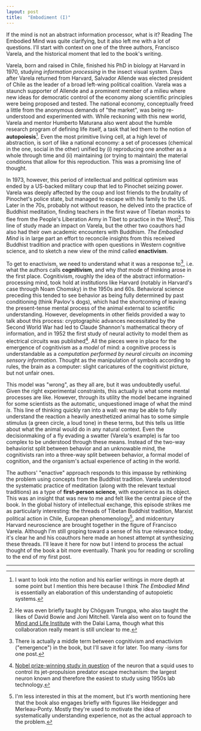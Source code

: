 ```yaml
---
layout: post
title:  "Embodiment (I)"
---
```

<!-- 
**Book**: [The Embodied Mind (Varela, Rosch, and Thompson, 1992)](https://mitpress.mit.edu/9780262720212/the-embodied-mind/)

![Arteries](/assets/images/gray_arteries.jpg)
<figcaption>Detail from <i>Gray's Anatomy</i>, 1918. </figcaption> -->

If the mind is not an abstract information processor, what is it? Reading The Embodied Mind was quite clarifying, but it also left me with a lot of questions. I'll start with context on one of the three authors, Francisco Varela, and the historical moment that led to the book's writing.

Varela, born and raised in Chile, finished his PhD in biology at Harvard in 1970, studying *information processing* in the insect visual system. Days after Varela returned from Harvard, Salvador Allende was elected president of Chile as the leader of a broad left-wing political coalition. Varela was a staunch supporter of Allende and a prominent member of a milieu where new ideas for democratic control of the economy along scientific principles were being proposed and tested. The national economy, conceptually freed a little from the anonymous demands of "the market", was being re-understood and experimented with. While reckoning with this new world, Varela and mentor Humberto Maturana also went about the humble research program of defining life itself, a task that led them to the notion of **autopoiesis**[^1]. Even the most primitive living cell, at a high level of abstraction, is sort of like a national economy: a set of processes (chemical in the one, social in the other) unified by (i) reproducing one another as a whole through time and (ii) maintaining (or trying to maintain) the material conditions that allow for this reproduction. This was a promising line of thought.

In 1973, however, this period of intellectual and political optimism was ended by a US-backed military coup that led to Pinochet seizing power. Varela was deeply affected by the coup and lost friends to the brutality of Pinochet's police state, but managed to escape with his family to the US. Later in the 70s, probably not without reason, he delved into the practice of Buddhist meditation, finding teachers in the first wave of Tibetan monks to flee from the People's Liberation Army in Tibet to practice in the West[^2]. This line of study made an impact on Varela, but the other two coauthors had also had their own academic encounters with Buddhism. *The Embodied Mind* is in large part an effort to reconcile insights from this received Buddhist tradition and practice with open questions in Western cognitive science, and to sketch a new view of the mind called **enactivism**.

To get to enactivism, we need to understand what it was a response to[^3], i.e. what the authors calls **cognitivism**, and why *that* mode of thinking arose in the first place. Cognitivism, roughly the idea of the abstract information-processing mind, took hold at institutions like Harvard (notably in Harvard's case through Noam Chomsky) in the 1950s and 60s. Behavioral science preceding this tended to see behavior as being fully determined by past conditioning (think Pavlov's dogs), which had the shortcoming of leaving the present-tense mental process of the animal external to scientific understanding. However, developments in other fields provided a way to talk about this process: cryptographic advances necessitated by the Second World War had led to Claude Shannon's mathematical theory of information, and in 1952 the first study of neural activity to model them as electrical circuits was published[^4]. All the pieces were in place for the emergence of cognitivism as a *model* of mind: a cognitive process is understandable as a *computation performed by neural circuits on incoming sensory information*. Thought as the manipulation of symbols according to rules, the brain as a computer: slight caricatures of the cognitivist picture, but not unfair ones.

This model was "wrong", as they all are, but it was undoubtedly useful. Given the right experimental constraints, this actually is what some mental processes are like. However, through its utility the model became ingrained for some scientists as the automatic, unquestioned image of what the mind *is*. This line of thinking quickly ran into a wall: we may be able to fully understand the reaction a heavily anesthetized animal has to some simple stimulus (a green circle, a loud tone) in these terms, but this tells us little about what the animal would do in any natural context. Even the decisionmaking of a fly evading a swatter (Varela's example) is far too complex to be understood through these means. Instead of the two-way behaviorist split between behavior and an unknowable mind, the cognitivists ran into a three-way split between behavior, a formal model of cognition, and the organism's actual experience of acting in the world.

The authors' "enactive" approach responds to this impasse by rethinking the problem using concepts from the Buddhist tradition. Varela understood the systematic practice of meditation (along with the relevant textual traditions) as a type of **first-person science**, with experience as its object. This was an insight that was new to me and felt like the central piece of the book. In the global history of intellectual exchange, this episode strikes me as particularly interesting: the threads of Tibetan Buddhist tradition, Marxist political action in Chile, European phenomenology[^5], and midcentury Harvard neuroscience are brought together in the figure of Francisco Varela. Although I'm still groping toward a sense of his true relevance today, it's clear he and his coauthors here made an honest attempt at synthesizing these threads. I'll leave it here for now but I intend to process the actual thought of the book a bit more eventually. Thank you for reading or scrolling to the end of my first post.

***

[^1]: I want to look into the notion and his earlier writings in more depth at some point but I mention this here because I think *The Embodied Mind* is essentially an elaboration of this understanding of autopoietic systems.

[^2]: He was even briefly taught by Chögyam Trungpa, who also taught the likes of David Bowie and Joni Mitchell. Varela also went on to found the [Mind and Life Institute](https://www.mindandlife.org/about/#history) with the Dalai Lama, though what this collaboration really meant is still unclear to me.

[^3]: There is actually a middle term between cognitivism and enactivism ("emergence") in the book, but I'll save it for later. Too many -isms for one post.

[^4]: [Nobel prize-winning study in question](doi:10.1113/jphysiol.1952.sp004764) of the neuron that a squid uses to control its jet-propulsion predator escape mechanism: the largest neuron known and therefore the easiest to study using 1950s lab technology.

[^5]: I'm less interested in this at the moment, but it's worth mentioning here that the book also engages briefly with figures like Heidegger and Merleau-Ponty. Mostly they're used to motivate the idea of systematically understanding experience, not as the actual approach to the problem.
